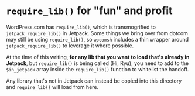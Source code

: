 # `require_lib()` for "fun" and profit

WordPress.com has `require_lib()`, which is transmogrified to `jetpack_require_lib()` in Jetpack. Some things we bring over from dotcom may still be using `require_lib()`, so `wpcomsh` includes a thin wrapper around `jetpack_require_lib()` to leverage it where possible.

At the time of this writing, **for any lib that you want to load that's already in Jetpack**, but `require_lib()` is being called (Hi, Ryu), you need to add to the `$in_jetpack` array inside the `require_lib()` function to whitelist the handoff.

Any library that's not in Jetpack can instead be copied into this directory and `require_lib()` will load from here.
